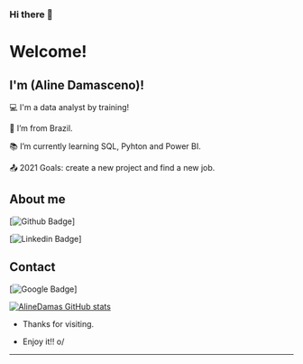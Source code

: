 ### Hi there 👋

# Welcome!

 

## I'm (Aline Damasceno)!

 

:computer: I'm a data analyst by training!

:house_with_garden: I’m from Brazil.

:books: I’m currently learning SQL, Pyhton and Power BI.

:outbox_tray: 2021 Goals: create a new project and find a new job.

 

## About me

[![Github Badge](https://img.shields.io/badge/-Github-000?style=flat-square&logo=Github&logoColor=white&link=https://github.com/AlineDamas)]

[![Linkedin Badge](https://img.shields.io/badge/-LinkedIn-blue?style=flat-square&logo=Linkedin&logoColor=white&link=https://www.linkedin.com/in/aline-damasceno-111144aa/)]

## Contact
[![Google Badge](https://img.shields.io/badge/Gmail-D14836?style=for-the-badge&logo=gmail&logoColor=white&link=https://mail.google.com/mail/u/0/#inbox)]
    
 [![AlineDamas GitHub stats](https://github-readme-stats.vercel.app/api?username=AlineDamas)](https://github.com/AlineDamas/github-readme-stats)

- Thanks for visiting.

- Enjoy it!! o/

----------------------------------------------------------------------------------




